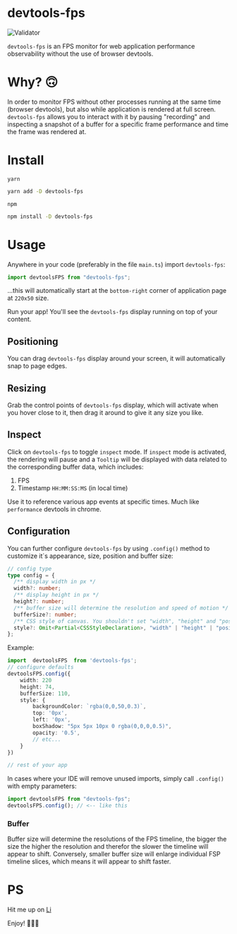 # devtools-fps

![Validator](demo/devtools-fps-full-demo.gif)

`devtools-fps` is an FPS monitor for web application performance observability without the use of browser devtools.

# Why? 🙃

In order to monitor FPS without other processes running at the same time (browser devtools), but also while application is rendered at full screen. `devtools-fps` allows you to interact with it by pausing "recording" and inspecting a snapshot of a buffer for a specific frame performance and time the frame was rendered at.

# Install

`yarn`

```bash
yarn add -D devtools-fps
```

`npm`

```bash
npm install -D devtools-fps
```

# Usage

Anywhere in your code (preferably in the file `main.ts`) import `devtools-fps`:

```javascript
import devtoolsFPS from "devtools-fps";
```

...this will automatically start at the `bottom-right` corner of application page at `220x50` size.

Run your app! You'll see the `devtools-fps` display running on top of your content.

## Positioning

You can drag `devtools-fps` display around your screen, it will automatically snap to page edges.

## Resizing

Grab the control points of `devtools-fps` display, which will activate when you hover close to it, then drag it around to give it any size you like.

## Inspect

Click on `devtools-fps` to toggle `inspect` mode. If `inspect` mode is activated, the rendering will pause and a `Tooltip` will be displayed with data related to the corresponding buffer data, which includes:

1. FPS
2. Timestamp `HH:MM:SS:MS` (in local time)

Use it to reference various app events at specific times. Much like `performance` devtools in chrome.

## Configuration

You can further configure `devtools-fps` by using `.config()` method to customize it`s appearance, size, position and buffer size:

```ts
// config type
type config = {
  /** display width in px */
  width?: number;
  /** display height in px */
  height?: number;
  /** buffer size will determine the resolution and speed of motion */
  bufferSize?: number;
  /** CSS style of canvas. You shouldn't set "width", "height" and "position" */
  style?: Omit<Partial<CSSStyleDeclaration>, "width" | "height" | "position">;
};
```

Example:

```ts
import  devtoolsFPS  from 'devtools-fps';
// configure defaults
devtoolsFPS.config({
    width: 220
    height: 74,
    bufferSize: 110,
    style: {
        backgroundColor: `rgba(0,0,50,0.3)`,
        top: '0px',
        left: '0px',
        boxShadow: "5px 5px 10px 0 rgba(0,0,0,0.5)",
        opacity: '0.5',
        // etc...
    }
})

// rest of your app
```

In cases where your IDE will remove unused imports, simply call `.config()` with empty parameters:

```ts
import devtoolsFPS from "devtools-fps";
devtoolsFPS.config(); // <-- like this
```

### Buffer

Buffer size will determine the resolutions of the FPS timeline, the bigger the size the higher the resolution and therefor the slower the timeline will appear to shift. Conversely, smaller buffer size will enlarge individual FSP timeline slices, which means it will appear to shift faster.

# PS

Hit me up on [Li](https://www.linkedin.com/in/samvel-avanesov/)

Enjoy! 🎉🎉🎉

